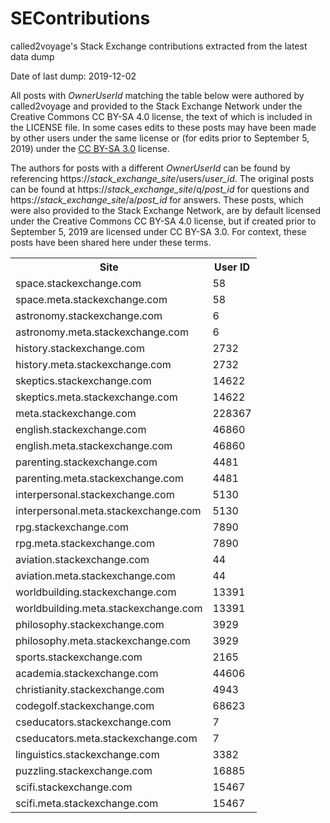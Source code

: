 # SEContributions
called2voyage's Stack Exchange contributions extracted from the latest data dump

Date of last dump: 2019-12-02

All posts with *OwnerUserId* matching the table below were authored by called2voyage and provided to the Stack Exchange Network under the Creative Commons
CC BY-SA 4.0 license, the text of which is included in the LICENSE file. In some cases edits to these posts may have been
made by other users under the same license or (for edits prior to September 5, 2019) under the
[CC BY-SA 3.0](https://creativecommons.org/licenses/by-sa/3.0/legalcode) license.

The authors for posts with a different *OwnerUserId* can be found by referencing https://*stack_exchange_site*/users/*user_id*.
The original posts can be found at https://*stack_exchange_site*/q/*post_id* for questions and
https://*stack_exchange_site*/a/*post_id* for answers. These posts, which were also provided to the Stack Exchange Network, are by default licensed under the Creative Commons CC BY-SA 4.0
license, but if created prior to September 5, 2019 are licensed under CC BY-SA 3.0. For context, these posts have been shared here under these terms.

<table>
<tr>
  <th>Site</th><th>User ID</th>
</tr>
<tr>
  <td>space.stackexchange.com</td><td>58</td>
</tr>
<tr>
  <td>space.meta.stackexchange.com</td><td>58</td>
</tr>
<tr>
  <td>astronomy.stackexchange.com</td><td>6</td>
</tr>
<tr>
  <td>astronomy.meta.stackexchange.com</td><td>6</td>
</tr>
<tr>
  <td>history.stackexchange.com</td><td>2732</td>
</tr>
<tr>
  <td>history.meta.stackexchange.com</td><td>2732</td>
</tr>
<tr>
  <td>skeptics.stackexchange.com</td><td>14622</td>
</tr>
<tr>
  <td>skeptics.meta.stackexchange.com</td><td>14622</td>
</tr>
<tr>
  <td>meta.stackexchange.com</td><td>228367</td>
</tr>
<tr>
  <td>english.stackexchange.com</td><td>46860</td>
</tr>
<tr>
  <td>english.meta.stackexchange.com</td><td>46860</td>
</tr>
<tr>
  <td>parenting.stackexchange.com</td><td>4481</td>
</tr>
<tr>
  <td>parenting.meta.stackexchange.com</td><td>4481</td>
</tr>
<tr>
  <td>interpersonal.stackexchange.com</td><td>5130</td>
</tr>
<tr>
  <td>interpersonal.meta.stackexchange.com</td><td>5130</td>
</tr>
<tr>
  <td>rpg.stackexchange.com</td><td>7890</td>
</tr>
<tr>
  <td>rpg.meta.stackexchange.com</td><td>7890</td>
</tr>
<tr>
  <td>aviation.stackexchange.com</td><td>44</td>
</tr>
<tr>
  <td>aviation.meta.stackexchange.com</td><td>44</td>
</tr>
<tr>
  <td>worldbuilding.stackexchange.com</td><td>13391</td>
</tr>
<tr>
  <td>worldbuilding.meta.stackexchange.com</td><td>13391</td>
</tr>
<tr>
  <td>philosophy.stackexchange.com</td><td>3929</td>
</tr>
<tr>
  <td>philosophy.meta.stackexchange.com</td><td>3929</td>
</tr>
<tr>
  <td>sports.stackexchange.com</td><td>2165</td>
</tr>
<tr>
  <td>academia.stackexchange.com</td><td>44606</td>
</tr>
<tr>
  <td>christianity.stackexchange.com</td><td>4943</td>
</tr>
<tr>
  <td>codegolf.stackexchange.com</td><td>68623</td>
</tr>
<tr>
  <td>cseducators.stackexchange.com</td><td>7</td>
</tr>
<tr>
  <td>cseducators.meta.stackexchange.com</td><td>7</td>
</tr>
<tr>
  <td>linguistics.stackexchange.com</td><td>3382</td>
</tr>
<tr>
  <td>puzzling.stackexchange.com</td><td>16885</td>
</tr>
<tr>
  <td>scifi.stackexchange.com</td><td>15467</td>
</tr>
<tr>
  <td>scifi.meta.stackexchange.com</td><td>15467</td>
</tr>
</table>
